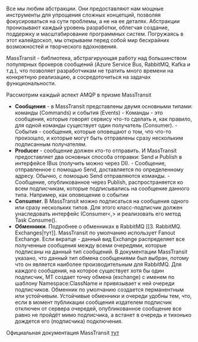 Все мы любим абстракции. Они предоставляют нам мощные инструменты для упрощения сложных концепций, позволяя фокусироваться на сути проблемы, а не на ее деталях. Абстракции пронизывают каждый уровень разработки, облегчая создание, поддержку и масштабирование программных систем. Погружаясь в этот калейдоскоп, мы открываем перед собой мир бескрайних возможностей и творческого вдохновения.

MassTransit - библиотека, абстрагирующая работу над большинством популярных брокеров сообщений (Azure Service Bus, RabbitMQ, Kafka и т.д.), что позволяет разработчикам не тратить много времени на конкретную реализацию, а сосредоточиться на задачах функциональности.

Рассмотрим каждый аспект AMQP в призме MassTransit
- **Сообщения** - в MassTransit представлены двумя основными типами: команды (Commands) и события (Events)
		- Команды - это сообщения, которые говорят сервису что-то сделать и, как правило, для одной команды существует один получатель (Consumer).
		- События - сообщения, которые оповещают о том, что что-то произошло, и которые могут быть отправлены сразу нескольким подписанным получателям.
- **Producer** - сообщение должен кто-то отправить. И MassTransit предоставляет два основных способа отправки: Send и Publish в интерфейсе IBus (получить можно через DI).
		- Сообщение, отправленное с помощью Send, доставляется по определенному адресу. Обычно, с помощью Send отправляются команды.
		- Сообщение, опубликованное через Publish, распространяется ко всем подписчикам, которые подписывались на сообщение данного типа. Например, как оповещение о событии
- **Consumer**. В MassTransit можно подписаться на сообщения одного или сразу нескольких типов. Для этого класс-подписчик должен унаследовать интерфейс IConsumer<,> и реализовать его метод Task Consume().
- **Обменники**. Подробнее о обменниках в RabbitMQ [[3. RabbitMQ. Exchanges|тут]]. MassTransit по умолчанию использует Fanout Exchange. Если вкратце - данный вид Exchange распределяет все полученные сообщения между всеми очередями, которые подписаны на данный тип сообщений. В документации MassTransit указано, что данный тип обмена сообщениями был выбран, потому что он является наиболее производительным для RabbitMQ. Для каждого сообщения, на которое существует хотя бы один подписчик, MT создает точку обмена (exchange) с именем по шаблону Namespace:ClassName и привязывает к ней очереди подписчиков. Обменник по умолчанию создается перманентным или устойчивым. Устойчивые обменники и очереди удобны тем, что, если в момент публикации сообщения издателем подписчик отключен от сервера очередей, опубликованное сообщение все равно не пройдёт мимо подписчика, а встанет в очередь и тихонько дождется его (подписчика) подключения.

Официальная документация MassTransit [тут](https://masstransit.io/documentation/concepts)